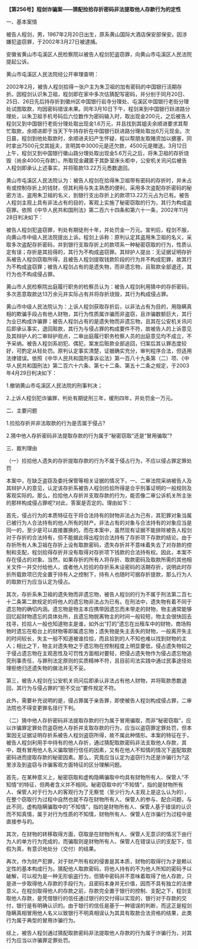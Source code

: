 **【第256号】程剑诈骗案——猜配捡拾存折密码非法提取他人存款行为的定性**

一、基本案情

被告人程剑，男，1967年2月20日出生，原系黄山国际大酒店保安部保安。因涉嫌犯盗窃罪，于2002年3月27日被逮捕。

安徽省黄山市屯溪区人民检察院以被告人程剑犯盗窃罪，向黄山市屯溪区人民法院提起公诉。

黄山市屯溪区人民法院经公开审理查明：

2002年2月，被告人程剑拾得一张户主为朱卫祖的加有密码的中国银行活期存折。因程剑认识朱卫祖，程剑即在家中多次估猜配写密码，并分别于同月20日、25日、26日先后持存折到徽州区中国银行岩寺分理处、屯溪区中国银行老街分理处试图取款，均因密码错误未果。同年3月10日下午，程剑来到中国银行跃进路分理处，以朱卫祖手机号码后六位数作为密码输入时，取出现金200元，之后被告人程剑又到中国银行老街分理处取出现金1.6万元，并且找到其姐夫余顺进要求其帮忙取款，余顺进即于当天下午持存折在中国银行跃进路分理处取出6万元现金。次日晨，程剑到他处取款时，余顺进夫妇产生怀疑，程以帮朋友取赌资加以搪塞，同时拿出7500元交其姐夫，言明其中3000元是还欠款，4500元是赠送。3月12日上午，程剑又到中国银行徽山路分理处取出现金5.6万元之后，将朱卫祖的存折烧毁（尚余4000元存款）。所取现金藏匿于其卧室床头柜中，公安机关讯问后被告人程剑即承认上述事实，并将赃款13.22万元悉数退回。

黄山市屯溪区人民法院认为：被告人程剑在拾得朱卫祖带有密码的存折时，并未占有或控制存折上的钱财，但其利用与失主熟悉的便利，采用多次盗配存折密码的秘密方法，盗用朱卫祖的名义，到银行支出存折上的款项13.22万元占为已有。被告人程剑主观上具有非法占有的目的，客观上实施了秘密窃取的行为，其行为构成盗窃罪。依照《中华人民共和国刑法》第二百六十四条和第六十一条，2002年11月28日判决如下：

被告人程剑犯盗窃罪，判处有期徒刑十年，并处罚金一万元。宣判后，程剑不服，向黄山市中级人民法院提出上诉。程剑上诉称：原判认定其盗用朱卫祖的名义，采取多次盗配存折密码，并到银行支取存折上的款项系一种秘密窃取的行为，性质认定有误；存折是其拾得的，其行为不构成盗窃罪。其辩护人提出：无证据证明存折系被告人程剑窃取所得，且被告人程剑提取钱款阶段的行为并不构成犯罪，故其行为不构成盗窃罪；被告人程剑占有的是遗失物，而非遗忘物，且赃款全部退还，其行为也不构成侵占罪。

黄山市人民检察院出庭履行职务的检察员认为：被告人程剑利用猜中的存折密码，多次恶意取款达13万余元并实际占有并将存折烧毁，其行为构成侵占罪。

黄山市中级人民法院认为：上诉人程剑获取存折后，以非法占有为目的，用隐瞒真相的欺骗手段占有他人财物，其行为性质属诈骗而非盗窃，且诈骗数额巨大，其行为业已构成诈骗罪；被告人程剑占有的是遗失物而非遗忘物，且其在公安机关讯问后即承认事实，退回赃款，其行为与侵占罪的构成要件不符，故被告人的上诉意见及其辩护人的二审辩护观点，二审出庭履行职务检察人员的出庭意见均不成立，不予采纳。被告人程剑系初犯、偶犯，案发后赃款全部追回，归案后其认罪态度较好，可酌定从轻处罚。原判认定事实清楚，证据确实充分，审判程序合法，但适用法律错误。依照《中华人民共和国刑事诉讼法》第一百八十九条第（二）项、《中华人民共和国刑法》第二百六十六条、第七十二条、第五十二条之规定，于2003年4月29日判决如下：

1.撤销黄山市屯溪区人民法院的刑事判决；

2.上诉人程剑犯诈骗罪，判处有期徒刑三年，缓刑四年，并处罚金一万元。

二、主要问题

1.捡拾存折并非法取款的行为是否属于侵占?

2.猜中他人存折密码非法提取存款的行为属于“秘密窃取”还是“冒用骗取”?

三、裁判理由

（一）捡拾他人遗失的存折提取存款的行为不属于侵占行为，不应以侵占罪定罪处罚

本案中，在缺乏盗窃及委托保管等相关证据的情况下，一、二审法院采纳被告人及其辩护人的意见，认定该存折系被告人程剑捡拾所得是合乎刑事证明的一般规则及客观实际的。那么，捡拾他人存折并支取存款的行为，能否像二审公诉机关所主张的那样构成侵占罪呢?对此，答案是否定的。理由如下：

首先，侵占行为的本质特征在于将合法持有的财物非法占为己有，其犯罪对象当属已被行为人合法持有的他人所有的财产。非法占有的对象与合法持有的对象应当是同一的，至少是可以直接置换的。而在本案中，虽然现有证据不能排除被告人程剑对于存折的合法持有，但不能据此得出程剑合法持有了存折项下存款的结论。由于存折所有人朱卫祖在存折上设有取款密码，遗失存折并不意味着失去了对存款的控制和支配，程剑拾得存折并没有取得对存折项下钱款的合法持有权。因此，本案不存在侵占的对象。当然，如果存折的所有人将存折、取款密码及取款所需的其他相关文件一并交付给他人，或者他人捡拾的存折系未设密码的活期存折，说明此时存折所载款项已完全置于持有人之控制下，持有人也随时可据存折提款，那么行为人的取款行为应当认定为侵占。

其次，存折系朱卫祖的遗失物而非遗忘物，被告人程剑的行为不属于刑法第二百七十二条第二款规定的将他人的遗忘物非法占为已有。在刑法中，遗失物有着不同于遗忘物的确切内涵。遗忘物是物主本应携带因遗忘而未带走的财物，物主通常能够回忆起财物遗忘的具体处所，且遗忘物脱离物主的时间一般较短，物主会很快回去找寻，捡拾人一般也知道物主是谁，如外出“打的”遗忘在出租车中的财物，商场购物时遗忘在柜台上的财物等即属遗忘物；遗失物是失主丢失的财物，一般离开失主的时间较长，失主一般不知道被谁捡拾，而且拾到的人不知也难以找到财物的主人；相比之下，物主对遗失物之于遗忘物在控制程度上明显要低，侵占遗失物较之于侵占遗忘物在主观恶性及可罚性方面相对要轻，把侵占遗失物作为侵占遗忘物追究刑事责任，与罪刑法定原则的实质精神不符，且目前司法实践中通过民事途径处理拒绝归还遗失物的做法并无不妥。

第三，被告人程剑在公安机关讯问后即承认非法占有他人财物，并将赃款悉数退回，其行为与侵占罪的“拒不交出”要件规定不符。

此外，需要补充说明的是，侵占罪属于亲告罪，即使被告人程剑构成侵占罪，二审法院也不得变更罪名径行下判。

（二）猜中他人存折密码非法提取存款的行为属于冒用骗取，而非“秘密窃取”，应以诈骗罪定罪处罚盗窃他人存折并支取存款的行为，应当以盗窃罪定罪处罚，但本案因无证据证明存折系被告人程剑盗窃所得，故不属此种情形。本案的特征在于，被告人程剑利用手中持有的他人存折，通过猜配取款密码非法支取他人存款，其中，既有冒用他人名义骗取银行信任的因素，又有在他人不知情的情况下盗配取款密码进而提取存款的秘密因素。那么，究竟应当认定为盗窃行为还是诈骗行为?这里涉及到盗窃与诈骗客观方面特征的区分理解问题。

首先，在某种意义上，秘密窃取和虚构隐瞒骗取中均具有财物所有人、保管人“不知情”的特征，但两者含义并不相同。秘密窃取中的“不知情”，指的是财物所有人、保管人对于行为人的客观行为了无察觉（至少行为人主观上是这么认为的），在整个窃取行为过程中自然也就不存在财物所有人、保管人的参与、配合问题，与此不同，虚构隐瞒骗取中的“不知情”，指的是财物所有人、保管人基于错误的认识而不知真情，属于对行为性质的不知情，财物所有人、保管人在诈骗行为过程中是直接参与的。

其次，在财物的转移取得方面，窃取是在财物所有人、保管人无意识的情况下由行为人的单方行为完成的，而骗取则是财物所有人、保管人在错误认识的支配下，信假为真，有意识地处分（交付）的结果。

再次，作为财产犯罪，对于财产所有权的侵害是其本质，财物的取得行为才是赖以定性的基本构成行为。猜配他人取款密码，将他人持有的不为他人所知的密码予以破解，可以视为是一种无形偷盗行为，但猜中密码并不意味着取得了他人存款，只是进一步取得他人存款的手段行为，且密码本身并无价值，因而不具有独立的法律意义。在程剑取得他人的存款之前，存款完全置于银行的控制、支配之下，程剑支取他人存款，是凭借银行的信任通过银行的交付得以实现的，银行对于存款的交付，银行是有明确认识的。由于银行的信任是基于一种错误的判断，而这正是程剑隐瞒真相冒用他人名义以致银行不明真相误认为其具有取款合法资格的结果，此类行为属于典型的冒用诈骗行为。

综上，被告人程剑通过猜配取款密码非法提取他人存款的行为属于诈骗行为，对其行为应当以诈骗罪定罪处罚。